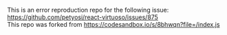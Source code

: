 This is an error reproduction repo for the following issue: https://github.com/petyosi/react-virtuoso/issues/875  
This repo was forked from https://codesandbox.io/s/8bhwqn?file=/index.js
